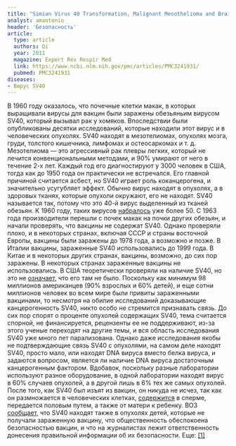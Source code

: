 ```yaml
---
title: "Simian Virus 40 Transformation, Malignant Mesothelioma and Brain Tumors"
analyst: amantonio
header: 'Безопасность'
article:
  type: article
  authors: Qi
  year: 2011
  magazine: Expert Rev Respir Med
  link: https://www.ncbi.nlm.nih.gov/pmc/articles/PMC3241931/
  pubmed: PMC3241931
diseases:
- Вирус SV40
---
```


В 1960 году оказалось, что почечные клетки макак, в которых выращивали вирусы для вакцин были заражены обезьяньим вирусом SV40, который вызывал рак у хомяков. Впоследствии были опубликованы десятки исследований, которые находили этот вирус и в человеческих опухолях. SV40 находят в мезотелиомах, опухолях мозга, груди, толстого кишечника, лимфомах и остеосаркомах и т. д. Мезотелиома — это агрессивный рак плевры легких, который не лечится конвенциональными методами, и 90% умирают от него в течение 2-х лет. Каждый год его диагностируют у 3000 человек в США, тогда как до 1950 года он практически не встречался. Его главной причиной считается асбест, но SV40 играет роль коканцерогена, и значительно усугубляет эффект. Обычно вирус находят в опухолях, а в здоровых тканях, которые опухоли окружают, его не находят.
SV40 называется так, потому что это 40-й вирус выделенный из тканей обезьян. К 1960 году, таких вирусов [набралось](https://www.ncbi.nlm.nih.gov/pubmed/13774265) уже более 50.
С 1963 года производители перешли с почек макак на почки других обезьян, и начали проверять, что вакцины не содержат SV40. Однако проверяли плохо, и в некоторых странах, включая СССР и страны восточной Европы, вакцины были заражены до 1978 года, а возможно и позже. В Италии вакцины, зараженные SV40 использовались до 1999 года. В Китае и в некоторых других странах, вакцины, возможно, до сих пор заражены. В некоторых странах зараженные вакцины не использовались. В США теоретически проверяли на наличие SV40, но это не [означает](https://www.ncbi.nlm.nih.gov/pubmed/11205211/), что его там не было.
Поскольку как минимум 98 миллионов американцев (90% взрослых и 60% детей), и еще сотни миллионов человек во всем мире были привиты зараженными вакцинами, то несмотря на обилие исследований доказывающие канцерогенность SV40, никто особо не стремится признавать связь. До сих пор спорят о проценте опухолей содержащих SV40, тема считается спорной, не финансируется, рецензенты ее не поддерживают, из-за этого ученые переходят на другие темы, и вся область исследования SV40 уже много лет парализована.
Однако даже исследования якобы не подтверждающие связь SV40 с опухолями, на самом деле находят SV40, просто мало, или находят DNA вируса вместо белка вируса, и задаются вопросом, является ли наличие DNA вируса достаточным канцерогенным фактором. Вдобавок, поскольку разные лаборатории используют разное оборудование, в одной лаборатории находят вирус в 60% случаев опухолей, а в другой лишь в 6% тех же самых опухолей.
После того, как SV40 был изъят из вакцин, он никуда не исчез, так как он размножается в человеческих клетках, [содержится](https://www.ncbi.nlm.nih.gov/pubmed/8841004) в сперме, передается половым путем, а также от матери к ребенку.
ВОЗ [сообщает](https://www.ncbi.nlm.nih.gov/pmc/articles/PMC2560680/), что SV40 находят также в опухолях детей, которые не получали зараженную вакцину, что общественность обеспокоена безопасностью вакцин, и что на журналистах лежит ответственность донесения правильной информации об их безопасности.
Еще: [[1]](https://www.nature.com/articles/1207877)
